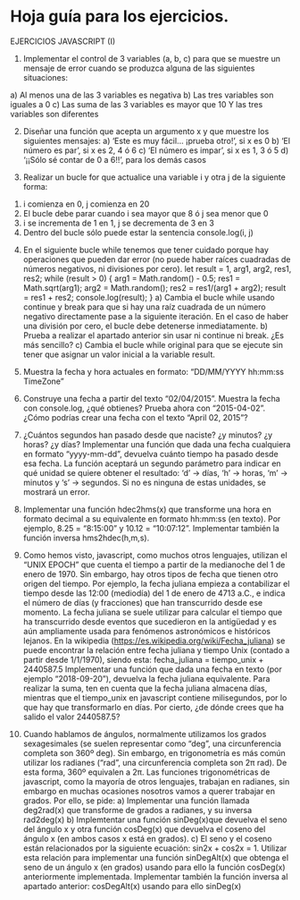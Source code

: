 # Hoja guía para los ejercicios.
EJERCICIOS JAVASCRIPT (I)

1. Implementar el control de 3 variables (a, b, c) para que se muestre un mensaje de error cuando se
produzca alguna de las siguientes situaciones:

a) Al menos una de las 3 variables es negativa
b) Las tres variables son iguales a 0
c) Las suma de las 3 variables es mayor que 10 Y las tres variables son diferentes

2. Diseñar una función que acepta un argumento x y que muestre los siguientes mensajes:
a) ‘Este es muy fácil… ¡prueba otro!’, si x es 0
b) ‘El número es par’, si x es 2, 4 ó 6
c) ‘El número es impar’, si x es 1, 3 ó 5
d) ‘¡¡Sólo sé contar de 0 a 6!!’, para los demás casos

3. Realizar un bucle for que actualice una variable i y otra j de la siguiente forma:
1) i comienza en 0, j comienza en 20
2) El bucle debe parar cuando i sea mayor que 8 ó j sea menor que 0
3) i se incrementa de 1 en 1, j se decrementa de 3 en 3
4) Dentro del bucle sólo puede estar la sentencia console.log(i, j)

4. En el siguiente bucle while tenemos que tener cuidado porque hay operaciones que pueden dar
error (no puede haber raíces cuadradas de números negativos, ni divisiones por cero).
let result = 1, arg1, arg2, res1, res2;
while (result > 0) {
arg1 = Math.random() - 0.5;
res1 = Math.sqrt(arg1);
arg2 = Math.random();
res2 = res1/(arg1 + arg2);
result = res1 + res2;
console.log(result);
}
a) Cambia el bucle while usando continue y break para que si hay una raíz cuadrada de un
número negativo directamente pase a la siguiente iteración. En el caso de haber una división por
cero, el bucle debe detenerse inmediatamente.
b) Prueba a realizar el apartado anterior sin usar ni continue ni break. ¿Es más sencillo?
c) Cambia el bucle while original para que se ejecute sin tener que asignar un valor inicial a la
variable result.

5. Muestra la fecha y hora actuales en formato: “DD/MM/YYYY hh:mm:ss TimeZone”

6. Construye una fecha a partir del texto “02/04/2015”. Muestra la fecha con console.log, ¿qué
obtienes? Prueba ahora con “2015-04-02”.
¿Cómo podrías crear una fecha con el texto “April 02, 2015”?

7. ¿Cuántos segundos han pasado desde que naciste? ¿y minutos? ¿y horas? ¿y días? Implementar
una función que dada una fecha cualquiera en formato “yyyy-mm-dd”, devuelva cuánto tiempo ha
pasado desde esa fecha. La función aceptará un segundo parámetro para indicar en qué unidad se
quiere obtener el resultado: ‘d’ → días, ‘h’ → horas, ‘m’ → minutos y ‘s’ → segundos. Si no es
ninguna de estas unidades, se mostrará un error.

8. Implementar una función hdec2hms(x) que transforme una hora en formato decimal a su
equivalente en formato hh:mm:ss (en texto). Por ejemplo, 8.25 = “8:15:00” y 10.12 = “10:07:12”.
Implementar también la función inversa hms2hdec(h,m,s).

9. Como hemos visto, javascript, como muchos otros lenguajes, utilizan el “UNIX EPOCH” que
cuenta el tiempo a partir de la medianoche del 1 de enero de 1970. Sin embargo, hay otros tipos de
fecha que tienen otro origen del tiempo. Por ejemplo, la fecha juliana empieza a contabilizar el
tiempo desde las 12:00 (mediodía) del 1 de enero de 4713 a.C., e indica el número de días (y
fracciones) que han transcurrido desde ese momento. La fecha juliana se suele utilizar para calcular
el tiempo que ha transcurrido desde eventos que sucedieron en la antigüedad y es aún ampliamente
usada para fenómenos astronómicos e históricos lejanos. En la wikipedia
(https://es.wikipedia.org/wiki/Fecha_juliana) se puede encontrar la relación entre fecha juliana y
tiempo Unix (contado a partir desde 1/1/1970), siendo esta:
fecha_juliana = tiempo_unix + 2440587.5
Implementar una función que dada una fecha en texto (por ejemplo “2018-09-20”), devuelva la
fecha juliana equivalente. Para realizar la suma, ten en cuenta que la fecha juliana almacena días,
mientras que el tiempo_unix en javascript contiene milisegundos, por lo que hay que transformarlo 
en días. Por cierto, ¿de dónde crees que ha salido el valor 2440587.5?


10. Cuando hablamos de ángulos, normalmente utilizamos los grados sexagesimales (se suelen
representar como “deg”, una circunferencia completa son 360º deg). Sin embargo, en trigonometría
es más común utilizar los radianes (“rad”, una circunferencia completa son 2π rad). De esta forma,
360º equivalen a 2π. Las funciones trigonométricas de javascript, como la mayoría de otros
lenguajes, trabajan en radianes, sin embargo en muchas ocasiones nosotros vamos a querer trabajar
en grados. Por ello, se pide:
a) Implementar una función llamada deg2rad(x) que transforme de grados a radianes, y su
inversa rad2deg(x)
b) Implemtentar una función sinDeg(x)que devuelva el seno del ángulo x y otra función
cosDeg(x) que devuelva el coseno del ángulo x (en ambos casos x está en grados).
c) El seno y el coseno están relacionados por la siguiente ecuación: sin2x + cos2x = 1.
Utilizar esta relación para implementar una función sinDegAlt(x) que obtenga el seno
de un ángulo x (en grados) usando para ello la función cosDeg(x) anteriormente
implementada. Implementar también la función inversa al apartado anterior:
cosDegAlt(x) usando para ello sinDeg(x)
